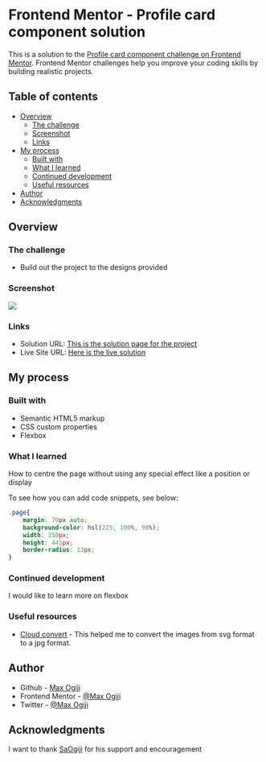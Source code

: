 # Frontend Mentor - Profile card component solution

This is a solution to the [Profile card component challenge on Frontend Mentor](https://www.frontendmentor.io/challenges/profile-card-component-cfArpWshJ). Frontend Mentor challenges help you improve your coding skills by building realistic projects. 

## Table of contents

- [Overview](#overview)
  - [The challenge](#the-challenge)
  - [Screenshot](#screenshot)
  - [Links](#links)
- [My process](#my-process)
  - [Built with](#built-with)
  - [What I learned](#what-i-learned)
  - [Continued development](#continued-development)
  - [Useful resources](#useful-resources)
- [Author](#author)
- [Acknowledgments](#acknowledgments)

## Overview

### The challenge

- Build out the project to the designs provided

### Screenshot

![](https://prod-summary.vercel.app/)

### Links

- Solution URL: [This is the solution page for the project](https://github.com/MaxiTeddy/Product-Summary)
- Live Site URL: [Here is the live solution](https://your-live-site-url.com)

## My process

### Built with

- Semantic HTML5 markup
- CSS custom properties
- Flexbox

### What I learned

How to centre the page without using any special effect like a position or display

To see how you can add code snippets, see below:

```css
.page{
    margin: 70px auto;
    background-color: hsl(225, 100%, 98%);
    width: 250px;
    height: 445px;
    border-radius: 13px;
}
```

### Continued development

I would like to learn more on flexbox

### Useful resources

- [Cloud convert](https://cloudconvert.com/) - This helped me to convert the images from svg format to a jpg format.

## Author

- Github - [Max Ogiji](https://github.com/MaxiTeddy)
- Frontend Mentor - [@Max Ogiji](https://www.frontendmentor.io/profile/MaxOgiji)
- Twitter - [@Max Ogiji](https://twitter.com/MaxOgiji)


## Acknowledgments

I want to thank [SaOgiji](https://github.com/saogiji) for his support and encouragement
